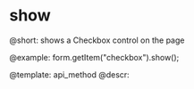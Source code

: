 show
=============

@short: shows a Checkbox control on the page


@example:
form.getItem("checkbox").show(); 


@template: api_method
@descr:



